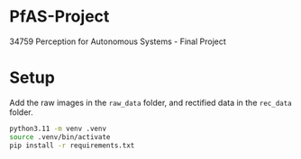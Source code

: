 # PfAS-Project
34759 Perception for Autonomous Systems - Final Project


# Setup

Add the raw images in the `raw_data` folder, and rectified data in the `rec_data` folder.

```sh
python3.11 -m venv .venv
source .venv/bin/activate
pip install -r requirements.txt
```
